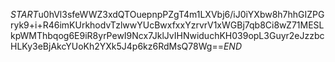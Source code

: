 $START$u0hVl3sfeWWZ3xdQTOuepnpPZgT4m1LXVbj6/iJ0iYXbw8h7hhGIZPGryk9+i+R46imKUrkhodvTzlwwYUcBwxfxxYzrvrV1xWGBj7qb8Ci8wZ71MESLkpWMThbqog6E9iR8yrPewI9Ncx7JklJvIHNwiduchKH039opL3Guyr2eJzzbcHLKy3eBjAkcYUoKh2YXk5J4p6kz6RdMsQ78Wg==$END$